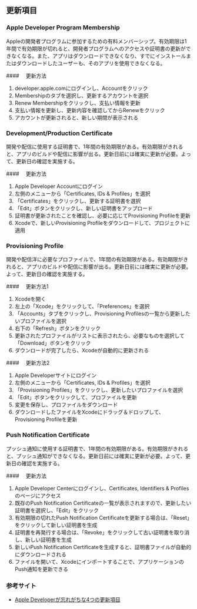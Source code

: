 ## 更新項目
### Apple Developer Program Membership
Appleの開発者プログラムに参加するための有料メンバーシップ。有効期限は1年間で有効期限が切れると、開発者プログラムへのアクセスや証明書の更新ができなくなる。また、アプリはダウンロードできなくなり、すでにインストールまたはダウンロードしたユーザーも、そのアプリを使用できなくなる。

####　 更新方法
1. developer.apple.comにログインし、Accountをクリック
2. Membershipのタブを選択し、更新するアカウントを選択
3. Renew Membershipをクリックし、支払い情報を更新
4. 支払い情報を更新し、更新内容を確認してからRenewをクリック
5. アカウントが更新されると、新しい期間が表示される

### Development/Production Certificate
開発や配信に使用する証明書で、1年間の有効期限がある。有効期限がきれると、アプリのビルドや配信に影響が出る。更新日前には確実に更新が必要。よって、更新日の確認を実施する。

####　 更新方法
1. Apple Developer Accountにログイン
2. 左側のメニューから「Certificates, IDs & Profiles」を選択
3. 「Certificates」をクリックし、更新する証明書を選択
4. 「Edit」ボタンをクリックし、新しい証明書をアップロード
5. 証明書が更新されたことを確認し、必要に応じてProvisioning Profileを更新
6. Xcodeで、新しいProvisioning Profileをダウンロードして、プロジェクトに適用

### Provisioning Profile
開発や配信洋に必要なプロファイルで、1年間の有効期限がある。有効期限がきれると、アプリのビルドや配信に影響が出る。更新日前には確実に更新が必要。よって、更新日の確認を実施する。

####　 更新方法1
1. Xcodeを開く
2. 左上の「Xcode」をクリックして、「Preferences」を選択
3. 「Accounts」タブをクリックし、Provisioning Profilesの一覧から更新したいプロファイルを選択
4. 右下の「Refresh」ボタンをクリック
5. 更新されたプロファイルがリストに表示されたら、必要なものを選択して「Download」ボタンをクリック
6. ダウンロードが完了したら、Xcodeが自動的に更新される

####　 更新方法2
1. Apple Developerサイトにログイン
2. 左側のメニューから「Certificates, IDs & Profiles」を選択
3. 「Provisioning Profiles」をクリックし、更新したいプロファイルを選択
4. 「Edit」ボタンをクリックして、プロファイルを更新
5. 変更を保存し、プロファイルをダウンロード
6. ダウンロードしたファイルをXcodeにドラッグ＆ドロップして、Provisioning Profileを更新


### Push Notification Certificate
プッシュ通知に使用する証明書で、1年間の有効期限がある。有効期限がきれると、プッシュ通知ができなくなる。更新日前には確実に更新が必要。よって、更新日の確認を実施する。

####　 更新方法
1. Apple Developer Centerにログインし、Certificates, Identifiers & Profilesのページにアクセス
2. 既存のPush Notification Certificateの一覧が表示されますので、更新したい証明書を選択し、「Edit」をクリック
3. 有効期限の切れたPush Notification Certificateを更新する場合は、「Reset」をクリックして新しい証明書を生成
4. 証明書を再発行する場合は、「Revoke」をクリックして古い証明書を取り消し、新しい証明書を生成
5. 新しいPush Notification Certificateを生成すると、証明書ファイルが自動的にダウンロードされる
6. ファイルを開いて、Xcodeにインポートすることで、アプリケーションのPush通知を更新できる

### 参考サイト
- [Apple Developerが忘れがちな4つの更新項目](https://qiita.com/sauna1137/items/320c35e9b4e50d19d915)